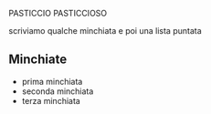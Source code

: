 PASTICCIO PASTICCIOSO

scriviamo qualche minchiata e poi una lista puntata 
## Minchiate
* prima minchiata
* seconda minchiata
* terza minchiata